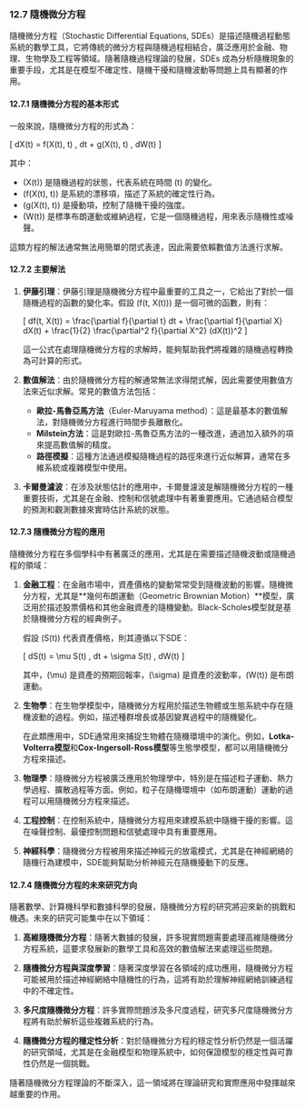 ### 12.7 隨機微分方程

隨機微分方程（Stochastic Differential Equations, SDEs）是描述隨機過程動態系統的數學工具，它將傳統的微分方程與隨機過程相結合，廣泛應用於金融、物理、生物學及工程等領域。隨著隨機過程理論的發展，SDEs 成為分析隨機現象的重要手段，尤其是在模型不確定性、隨機干擾和隨機波動等問題上具有顯著的作用。

#### 12.7.1 隨機微分方程的基本形式

一般來說，隨機微分方程的形式為：

\[
dX(t) = f(X(t), t) \, dt + g(X(t), t) \, dW(t)
\]

其中：
- \(X(t)\) 是隨機過程的狀態，代表系統在時間 \(t\) 的變化。
- \(f(X(t), t)\) 是系統的漂移項，描述了系統的確定性行為。
- \(g(X(t), t)\) 是擾動項，控制了隨機干擾的強度。
- \(W(t)\) 是標準布朗運動或維納過程，它是一個隨機過程，用來表示隨機性或噪聲。

這類方程的解法通常無法用簡單的閉式表達，因此需要依賴數值方法進行求解。

#### 12.7.2 主要解法

1. **伊藤引理**：伊藤引理是隨機微分方程中最重要的工具之一，它給出了對於一個隨機過程的函數的變化率。假設 \(f(t, X(t))\) 是一個可微的函數，則有：

   \[
   df(t, X(t)) = \frac{\partial f}{\partial t} dt + \frac{\partial f}{\partial X} dX(t) + \frac{1}{2} \frac{\partial^2 f}{\partial X^2} (dX(t))^2
   \]

   這一公式在處理隨機微分方程的求解時，能夠幫助我們將複雜的隨機過程轉換為可計算的形式。

2. **數值解法**：由於隨機微分方程的解通常無法求得閉式解，因此需要使用數值方法來近似求解。常見的數值方法包括：
   - **歐拉-馬魯亞馬方法**（Euler-Maruyama method）：這是最基本的數值解法，對隨機微分方程進行時間步長離散化。
   - **Milstein方法**：這是對歐拉-馬魯亞馬方法的一種改進，通過加入額外的項來提高數值解的精度。
   - **路徑模擬**：這種方法通過模擬隨機過程的路徑來進行近似解算，通常在多維系統或複雜模型中使用。

3. **卡爾曼濾波**：在涉及狀態估計的應用中，卡爾曼濾波是解隨機微分方程的一種重要技術，尤其是在金融、控制和信號處理中有著重要應用。它通過結合模型的預測和觀測數據來實時估計系統的狀態。

#### 12.7.3 隨機微分方程的應用

隨機微分方程在多個學科中有著廣泛的應用，尤其是在需要描述隨機波動或隨機過程的領域：

1. **金融工程**：在金融市場中，資產價格的變動常常受到隨機波動的影響。隨機微分方程，尤其是**幾何布朗運動（Geometric Brownian Motion）**模型，廣泛用於描述股票價格和其他金融資產的隨機變動。Black-Scholes模型就是基於隨機微分方程的經典例子。

   假設 \(S(t)\) 代表資產價格，則其遵循以下SDE：

   \[
   dS(t) = \mu S(t) \, dt + \sigma S(t) \, dW(t)
   \]

   其中，\(\mu\) 是資產的預期回報率，\(\sigma\) 是資產的波動率，\(W(t)\) 是布朗運動。

2. **生物學**：在生物學模型中，隨機微分方程用於描述生物體或生態系統中存在隨機波動的過程。例如，描述種群增長或基因變異過程中的隨機變化。

   在此類應用中，SDE通常用來捕捉生物體在隨機環境中的演化。例如，**Lotka-Volterra模型**和**Cox-Ingersoll-Ross模型**等生態學模型，都可以用隨機微分方程來描述。

3. **物理學**：隨機微分方程被廣泛應用於物理學中，特別是在描述粒子運動、熱力學過程、擴散過程等方面。例如，粒子在隨機環境中（如布朗運動）運動的過程可以用隨機微分方程來描述。

4. **工程控制**：在控制系統中，隨機微分方程用來建模系統中隨機干擾的影響。這在噪聲控制、最優控制問題和信號處理中具有重要應用。

5. **神經科學**：隨機微分方程被用來描述神經元的放電模式，尤其是在神經網絡的隨機行為建模中，SDE能夠幫助分析神經元在隨機擾動下的反應。

#### 12.7.4 隨機微分方程的未來研究方向

隨著數學、計算機科學和數據科學的發展，隨機微分方程的研究將迎來新的挑戰和機遇。未來的研究可能集中在以下領域：

1. **高維隨機微分方程**：隨著大數據的發展，許多現實問題需要處理高維隨機微分方程系統，這要求發展新的數學工具和高效的數值解法來處理這些問題。

2. **隨機微分方程與深度學習**：隨著深度學習在各領域的成功應用，隨機微分方程可能被用於描述神經網絡中隨機性的行為，這將有助於理解神經網絡訓練過程中的不確定性。

3. **多尺度隨機微分方程**：許多實際問題涉及多尺度過程，研究多尺度隨機微分方程將有助於解析這些複雜系統的行為。

4. **隨機微分方程的穩定性分析**：對於隨機微分方程的穩定性分析仍然是一個活躍的研究領域，尤其是在金融模型和物理系統中，如何保證模型的穩定性與可靠性仍然是一個挑戰。

隨著隨機微分方程理論的不斷深入，這一領域將在理論研究和實際應用中發揮越來越重要的作用。